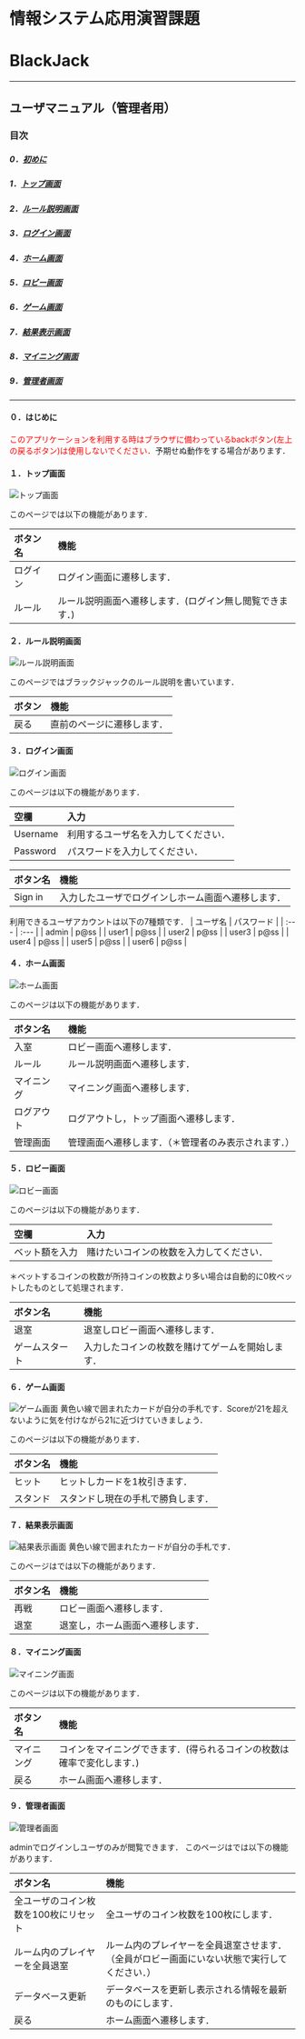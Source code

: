 # 情報システム応用演習課題
# BlackJack
---
## ユーザマニュアル（管理者用）

### 目次
##### 0．[初めに](#anchor0)
##### 1．[トップ画面](#anchor1)
##### 2．[ルール説明画面](#anchor2)
##### 3．[ログイン画面](#anchor3)
##### 4．[ホーム画面](#anchor4)
##### 5．[ロビー画面](#anchor5)
##### 6．[ゲーム画面](#anchor6)
##### 7．[結果表示画面](#anchor7)
##### 8．[マイニング画面](#anchor8)
##### 9．[管理者画面](#anchor9)

---

<a id="anchor0"></a>

#### ０．はじめに

<font color="Red">このアプリケーションを利用する時はブラウザに備わっているbackボタン(左上の戻るボタン)は使用しないでください．</font>予期せぬ動作をする場合があります．


<a id="anchor1"></a>

#### １．トップ画面

![トップ画面](readme_img/top.png)

このページでは以下の機能があります．

|  ボタン名  |  機能  |
| :--- | :--- |
|  ログイン  |  ログイン画面に遷移します．  |
|  ルール  |  ルール説明画面へ遷移します．(ログイン無し閲覧できます．)  |


<a id="anchor2"></a>

#### ２．ルール説明画面

![ルール説明画面](readme_img/rule.png)

このページではブラックジャックのルール説明を書いています．

|  ボタン  |  機能  |
| :--- | :--- |
|  戻る  |  直前のページに遷移します．  |


<a id="anchor3"></a>

#### ３．ログイン画面

![ログイン画面](readme_img/login.png)

このページは以下の機能があります．

|  空欄  |  入力  |
| :--- | :--- |
|  Username  |  利用するユーザ名を入力してください．  |
|  Password  |  パスワードを入力してください．  |

|  ボタン名  |  機能  |
| :--- | :--- |
|  Sign in  |  入力したユーザでログインしホーム画面へ遷移します．  |

利用できるユーザアカウントは以下の7種類です．
|  ユーザ名  |  パスワード  |
| :--- | :--- |
|  admin  |  p@ss  |
|  user1  |  p@ss  |
|  user2  |  p@ss  |
|  user3  |  p@ss  |
|  user4  |  p@ss  |
|  user5  |  p@ss  |
|  user6  |  p@ss  |



<a id="anchor4"></a>

#### ４．ホーム画面

![ホーム画面](readme_img/home-admin.png)

このページは以下の機能があります．

|  ボタン名  |  機能  |
| :--- | :--- |
|  入室  |  ロビー画面へ遷移します．  |
|  ルール  |  ルール説明画面へ遷移します．  |
|  マイニング  |  マイニング画面へ遷移します．  |
|  ログアウト  |  ログアウトし，トップ画面へ遷移します．  |
|  管理画面  |  管理画面へ遷移します．（＊管理者のみ表示されます．）  |


<a id="anchor5"></a>

#### ５．ロビー画面

![ロビー画面](readme_img/lobby.png)

このページは以下の機能があります．

|  空欄  |  入力  |
| :--- | :--- |
|  ベット額を入力  |  賭けたいコインの枚数を入力してください．  |
＊ベットするコインの枚数が所持コインの枚数より多い場合は自動的に0枚ベットしたものとして処理されます．

|  ボタン名  |  機能  |
| :--- | :--- |
|  退室  |  退室しロビー画面へ遷移します．  |
|  ゲームスタート  |  入力したコインの枚数を賭けてゲームを開始します．  |


<a id="anchor6"></a>

#### ６．ゲーム画面

![ゲーム画面](readme_img/game.png)
黄色い線で囲まれたカードが自分の手札です．Scoreが21を超えないように気を付けながら21に近づけていきましょう．

このページは以下の機能があります．

|  ボタン名  |  機能  |
| :--- | :--- |
|  ヒット  |  ヒットしカードを1枚引きます．  |
|  スタンド  |  スタンドし現在の手札で勝負します．  |


<a id="anchor7"></a>

#### ７．結果表示画面

![結果表示画面](readme_img/result.png)
黄色い線で囲まれたカードが自分の手札です．

このページはでは以下の機能があります．

|  ボタン名  |  機能  |
| :--- | :--- |
|  再戦  |  ロビー画面へ遷移します．  |
|  退室  |  退室し，ホーム画面へ遷移します．  |


<a id="anchor8"></a>

#### ８．マイニング画面

![マイニング画面](readme_img/mining.png)

このページは以下の機能があります．

|  ボタン名  |  機能  |
| :--- | :--- |
|  マイニング  |  コインをマイニングできます．(得られるコインの枚数は確率で変化します．)  |
|  戻る  |  ホーム画面へ遷移します．  |


<a id="anchor9"></a>

#### ９．管理者画面

![管理者画面](readme_img/admin.png)

adminでログインしユーザのみが閲覧できます．
このページはでは以下の機能があります．

|  ボタン名  |  機能  |
| :--- | :--- |
|  全ユーザのコイン枚数を100枚にリセット  |  全ユーザのコイン枚数を100枚にします．  |
|  ルーム内のプレイヤーを全員退室  |  ルーム内のプレイヤーを全員退室させます．（全員がロビー画面にいない状態で実行してください．）  |
|  データベース更新  |  データベースを更新し表示される情報を最新のものにします．  |
|  戻る  |  ホーム画面へ遷移します．  |
